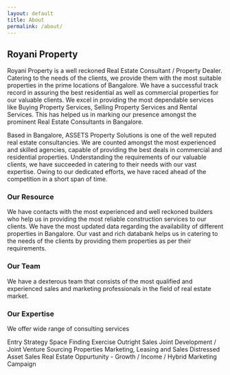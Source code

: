 ```yaml
---
layout: default
title: About
permalink: /about/
---
```


## Royani Property

Royani Property is a well reckoned Real Estate Consultant / Property Dealer. Catering to the needs of the clients, we provide them with the most suitable properties in the prime locations of Bangalore. We have a successful track record in assuring the best residential as well as commercial properties for our valuable clients. We excel in providing the most dependable services like Buying Property Services, Selling Property Services and Rental Services. This has helped us in marking our presence amongst the prominent Real Estate Consultants in Bangalore.

Based in Bangalore, ASSETS Property Solutions is one of the well reputed real estate consultancies. We are counted amongst the most experienced and skilled agencies, capable of providing the best deals in commercial and residential properties. Understanding the requirements of our valuable clients, we have succeeded in catering to their needs with our vast expertise. Owing to our dedicated efforts, we have raced ahead of the competition in a short span of time.

### Our Resource

We have contacts with the most experienced and well reckoned builders who help us in providing the most reliable construction services to our clients. We have the most updated data regarding the availability of different properties in Bangalore. Our vast and rich databank helps us in catering to the needs of the clients by providing them properties as per their requirements.

### Our Team

We have a dexterous team that consists of the most qualified and experienced sales and marketing professionals in the field of real estate market. 

### Our Expertise

We offer wide range of consulting services

Entry Strategy
Space Finding Exercise
Outright Sales
Joint Development / Joint Venture
Sourcing Properties
Marketing, Leasing and Sales
Distressed Asset Sales
Real Estate Oppurtunity - Growth / Income / Hybrid
Marketing Campaign
